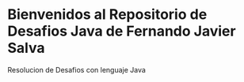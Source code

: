 # Bienvenidos al Repositorio de Desafios Java de Fernando Javier Salva
Resolucion de Desafios con lenguaje Java

